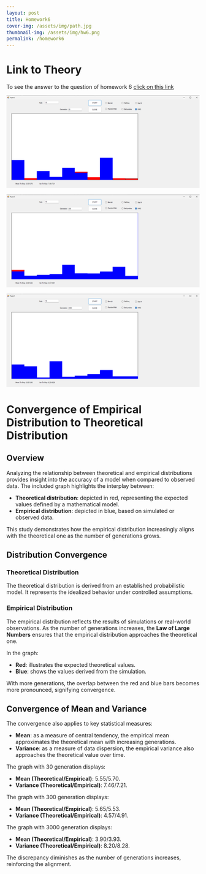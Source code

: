 ```yaml
---
layout: post
title: Homework6
cover-img: /assets/img/path.jpg
thumbnail-img: /assets/img/hw6.png
permalink: /homework6
---
```


# Link to Theory
To see the answer to the question of homework 6 [click on this link](hw6Theory.md)

![30](../assets/img/30.png)

![300](../assets/img/300.png)

![3000](../assets/img/3000.png)
# Convergence of Empirical Distribution to Theoretical Distribution

## Overview
Analyzing the relationship between theoretical and empirical distributions provides insight into the accuracy of a model when compared to observed data. The included graph highlights the interplay between:
- **Theoretical distribution**: depicted in red, representing the expected values defined by a mathematical model.
- **Empirical distribution**: depicted in blue, based on simulated or observed data.

This study demonstrates how the empirical distribution increasingly aligns with the theoretical one as the number of generations grows.

## Distribution Convergence
### Theoretical Distribution
The theoretical distribution is derived from an established probabilistic model. It represents the idealized behavior under controlled assumptions.

### Empirical Distribution
The empirical distribution reflects the results of simulations or real-world observations. As the number of generations increases, the **Law of Large Numbers** ensures that the empirical distribution approaches the theoretical one.

In the graph:
- **Red**: illustrates the expected theoretical values.
- **Blue**: shows the values derived from the simulation.

With more generations, the overlap between the red and blue bars becomes more pronounced, signifying convergence.

## Convergence of Mean and Variance
The convergence also applies to key statistical measures:
- **Mean**: as a measure of central tendency, the empirical mean approximates the theoretical mean with increasing generations.
- **Variance**: as a measure of data dispersion, the empirical variance also approaches the theoretical value over time.

The graph with 30 generation displays:
- **Mean (Theoretical/Empirical)**: 5.55/5.70.
- **Variance (Theoretical/Empirical)**: 7.46/7.21.

The graph with 300 generation displays:
- **Mean (Theoretical/Empirical)**: 5.65/5.53.
- **Variance (Theoretical/Empirical)**: 4.57/4.91.

The graph with 3000 generation displays:
- **Mean (Theoretical/Empirical)**: 3.90/3.93.
- **Variance (Theoretical/Empirical)**: 8.20/8.28.

The discrepancy diminishes as the number of generations increases, reinforcing the alignment.




